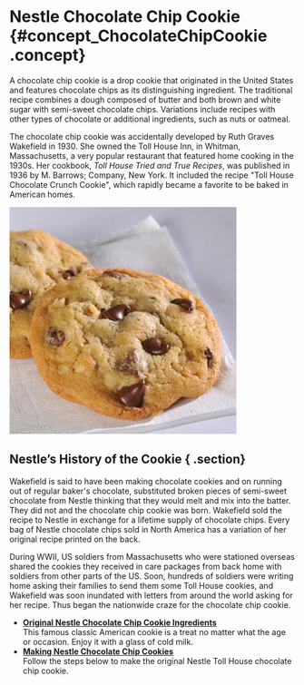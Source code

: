 # Nestle Chocolate Chip Cookie {#concept_ChocolateChipCookie .concept}

A chocolate chip cookie is a drop cookie that originated in the United States and features chocolate chips as its distinguishing ingredient. The traditional recipe combines a dough composed of butter and both brown and white sugar with semi-sweet chocolate chips. Variations include recipes with other types of chocolate or additional ingredients, such as nuts or oatmeal.

The chocolate chip cookie was accidentally developed by Ruth Graves Wakefield in 1930. She owned the Toll House Inn, in Whitman, Massachusetts, a very popular restaurant that featured home cooking in the 1930s. Her cookbook, *Toll House Tried and True Recipes*, was published in 1936 by M. Barrows; Company, New York. It included the recipe "Toll House Chocolate Crunch Cookie", which rapidly became a favorite to be baked in American homes.

 ![](../image/ChocolateChipCookie.png "Nestle Chocolate Chip Cookie")

## Nestle’s History of the Cookie { .section}

Wakefield is said to have been making chocolate cookies and on running out of regular baker's chocolate, substituted broken pieces of semi-sweet chocolate from Nestle thinking that they would melt and mix into the batter. They did not and the chocolate chip cookie was born. Wakefield sold the recipe to Nestle in exchange for a lifetime supply of chocolate chips. Every bag of Nestle chocolate chips sold in North America has a variation of her original recipe printed on the back.

During WWII, US soldiers from Massachusetts who were stationed overseas shared the cookies they received in care packages from back home with soldiers from other parts of the US. Soon, hundreds of soldiers were writing home asking their families to send them some Toll House cookies, and Wakefield was soon inundated with letters from around the world asking for her recipe. Thus began the nationwide craze for the chocolate chip cookie.

-   **[Original Nestle Chocolate Chip Cookie Ingredients](../../food/topics/r_OriginalNestleTollHouseChocolateChipCookieIngredients.html)**  
This famous classic American cookie is a treat no matter what the age or occasion. Enjoy it with a glass of cold milk.
-   **[Making Nestle Chocolate Chip Cookies](../../food/topics/t_MakingChocolateChipCookies.html)**  
Follow the steps below to make the original Nestle Toll House chocolate chip cookie.

